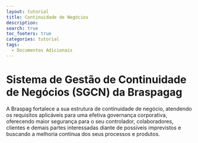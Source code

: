 ```yaml
---
layout: tutorial
title: Continuidade de Negócios
description:
search: true
toc_footers: true
categories: tutorial
tags:
  - Documentos Adicionais
---
```


# Sistema de Gestão de Continuidade de Negócios (SGCN) da Braspagag

A Braspag fortalece a sua estrutura de continuidade de negócio, atendendo os requisitos aplicáveis para uma efetiva governança corporativa,
oferecendo maior segurança para o seu controlador, colaboradores, 
clientes e demais partes interessadas diante de possíveis imprevistos e buscando a melhoria contínua dos seus processos e produtos.
